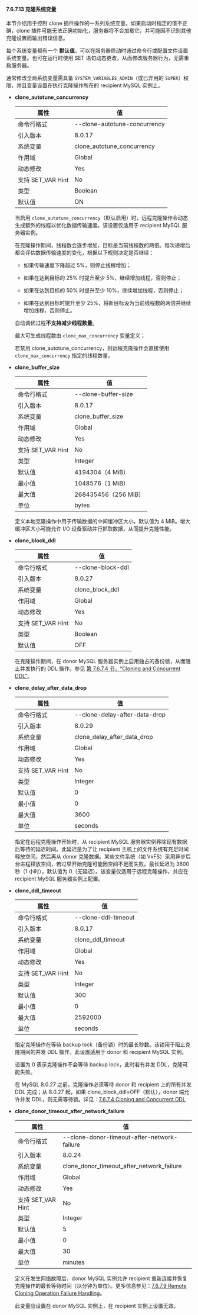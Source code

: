 #### 7.6.7.13 克隆系统变量

本节介绍用于控制 clone 插件操作的一系列系统变量。如果启动时指定的值不正确，clone 插件可能无法正确初始化，服务器将不会加载它，并可能因不识别其他克隆设置而输出错误信息。

每个系统变量都有一个 **默认值**。可以在服务器启动时通过命令行或配置文件设置系统变量。也可在运行时使用 SET 语句动态更改，从而修改服务器行为，无需重启服务器。

通常修改全局系统变量需具备 `SYSTEM_VARIABLES_ADMIN`（或已弃用的 `SUPER`）权限，并且变量设置在执行克隆操作所在的 recipient MySQL 实例上。

- **clone_autotune_concurrency**

    | **属性**          | **值**                       |
    | ----------------- | ---------------------------- |
    | 命令行格式        | --clone-autotune-concurrency |
    | 引入版本          | 8.0.17                       |
    | 系统变量          | clone_autotune_concurrency   |
    | 作用域            | Global                       |
    | 动态修改          | Yes                          |
    | 支持 SET_VAR Hint | No                           |
    | 类型              | Boolean                      |
    | 默认值            | ON                           |

    当启用 `clone_autotune_concurrency`（默认启用）时，远程克隆操作会动态生成额外的线程以优化数据传输速度。该设置仅适用于 recipient MySQL 服务器实例。

    在克隆操作期间，线程数会逐步增加，目标是当前线程数的两倍。每次递增后都会评估数据传输速度的变化，根据以下规则决定是否继续：

    - 如果传输速度下降超过 5%，则停止线程增加；

    - 如果在达到目标的 25% 时提升至少 5%，继续增加线程，否则停止；

    - 如果在达到目标的 50% 时提升至少 10%，继续增加线程，否则停止；

    - 如果在达到目标时提升至少 25%，将新目标设为当前线程数的两倍并继续增加线程，否则停止。

    自动调优过程**不支持减少线程数量**。

    最大可生成线程数由 `clone_max_concurrency` 变量定义；

    若禁用 clone_autotune_concurrency，则远程克隆操作会直接使用 `clone_max_concurrency` 指定的线程数量。

- **clone_buffer_size**

    | **属性**          | **值**               |
    | ----------------- | -------------------- |
    | 命令行格式        | --clone-buffer-size  |
    | 引入版本          | 8.0.17               |
    | 系统变量          | clone_buffer_size    |
    | 作用域            | Global               |
    | 动态修改          | Yes                  |
    | 支持 SET_VAR Hint | No                   |
    | 类型              | Integer              |
    | 默认值            | 4194304（4 MiB）     |
    | 最小值            | 1048576（1 MiB）     |
    | 最大值            | 268435456（256 MiB） |
    | 单位              | bytes                |

    定义本地克隆操作中用于传输数据的中间缓冲区大小。默认值为 4 MiB。增大缓冲区大小可能允许 I/O 设备驱动并行抓取数据，从而提升克隆性能。

- **clone_block_ddl**

    | **属性**          | **值**            |
    | ----------------- | ----------------- |
    | 命令行格式        | --clone-block-ddl |
    | 引入版本          | 8.0.27            |
    | 系统变量          | clone_block_ddl   |
    | 作用域            | Global            |
    | 动态修改          | Yes               |
    | 支持 SET_VAR Hint | No                |
    | 类型              | Boolean           |
    | 默认值            | OFF               |

    在克隆操作期间，在 donor MySQL 服务器实例上启用独占的备份锁，从而阻止并发执行的 DDL 操作。参见 [第 7.6.7.4 节，“Cloning and Concurrent DDL”](#7-6-7-4-cloning-and-concurrent-ddl)。

- **clone_delay_after_data_drop**

    | **属性**          | **值**                        |
    | ----------------- | ----------------------------- |
    | 命令行格式        | --clone-delay-after-data-drop |
    | 引入版本          | 8.0.29                        |
    | 系统变量          | clone_delay_after_data_drop   |
    | 作用域            | Global                        |
    | 动态修改          | Yes                           |
    | 支持 SET_VAR Hint | No                            |
    | 类型              | Integer                       |
    | 默认值            | 0                             |
    | 最小值            | 0                             |
    | 最大值            | 3600                          |
    | 单位              | seconds                       |

    指定在远程克隆操作开始时，从 recipient MySQL 服务器实例移除现有数据后等待的延迟时间。此延迟是为了让 recipient 主机上的文件系统有充足时间释放空间，然后再从 donor 克隆数据。某些文件系统（如 VxFS）采用异步后台进程释放空间，若过早开始克隆可能因空间不足而失败。最长延迟为 3600 秒（1 小时），默认值为 0（无延迟）。该变量仅适用于远程克隆操作，并应在 recipient MySQL 服务器实例上配置。

- **clone_ddl_timeout**

    | **属性**          | **值**              |
    | ----------------- | ------------------- |
    | 命令行格式        | --clone-ddl-timeout |
    | 引入版本          | 8.0.17              |
    | 系统变量          | clone_ddl_timeout   |
    | 作用域            | Global              |
    | 动态修改          | Yes                 |
    | 支持 SET_VAR Hint | No                  |
    | 类型              | Integer             |
    | 默认值            | 300                 |
    | 最小值            | 0                   |
    | 最大值            | 2592000             |
    | 单位              | seconds             |

    指定克隆操作在等待 backup lock（备份锁）时的最长秒数。该锁用于阻止克隆期间的并发 DDL 操作。此设置适用于 donor 和 recipient MySQL 实例。

    设置为 0 表示克隆操作不会等待 backup lock，此时若有并发 DDL，克隆可能失败。

    在 MySQL 8.0.27 之前，克隆操作必须等待 donor 和 recipient 上的所有并发 DDL 完成；从 8.0.27 起，如果 clone_block_ddl=OFF（默认），donor 端允许并发 DDL，则无需等待锁。详见：[7.6.7.4 Cloning and Concurrent DDL](#7-6-7-4-cloning-and-concurrent-ddl)

- **clone_donor_timeout_after_network_failure**

    | **属性**          | **值**                                      |
    | ----------------- | ------------------------------------------- |
    | 命令行格式        | --clone-donor-timeout-after-network-failure |
    | 引入版本          | 8.0.24                                      |
    | 系统变量          | clone_donor_timeout_after_network_failure   |
    | 作用域            | Global                                      |
    | 动态修改          | Yes                                         |
    | 支持 SET_VAR Hint | No                                          |
    | 类型              | Integer                                     |
    | 默认值            | 5                                           |
    | 最小值            | 0                                           |
    | 最大值            | 30                                          |
    | 单位              | minutes                                     |

    定义在发生网络故障后，donor MySQL 实例允许 recipient 重新连接并恢复克隆操作的最长等待时间（以分钟为单位）。更多信息参见：[7.6.7.9 Remote Cloning Operation Failure Handling](#7-6-7-9-remote-cloning-operation-failure-handling)。

    此变量应设置在 donor MySQL 实例上，在 recipient 实例上设置无效。